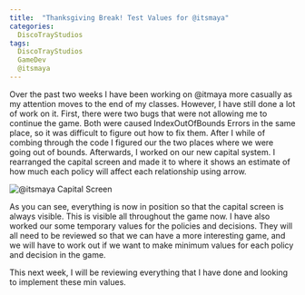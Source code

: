 ```yaml
---
title:  "Thanksgiving Break! Test Values for @itsmaya"
categories:
  DiscoTrayStudios
tags:
  DiscoTrayStudios
  GameDev
  @itsmaya
---
```


Over the past two weeks I have been working on @itmaya more casually as my attention moves to the end of my classes.
However, I have still done a lot of work on it.
First, there were two bugs that were not allowing me to continue the game.
Both were caused IndexOutOfBounds Errors in the same place, so it was difficult to figure out how to fix them.
After I while of combing through the code I figured our the two places where we were going out of bounds.
Afterwards, I worked on our new capital system.
I rearranged the capital screen and made it to where it shows an estimate of how much each policy will affect each relationship using arrow.

![@itsmaya Capital Screen](/blog/assetsimg/dts/gamedev/itsmaya_capitalscreen2.png)

As you can see, everything is now in position so that the capital screen is always visible. This is visible all throughout the game now.
I have also worked our some temporary values for the policies and decisions.
They will all need to be reviewed so that we can have a more interesting game,
and we will have to work out if we want to make minimum values for each policy and decision in the game.

This next week, I will be reviewing everything that I have done and looking to implement these min values.
